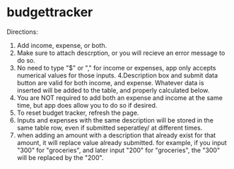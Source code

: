 # budgettracker

Directions:

1. Add income, expense, or both.
2. Make sure to attach descrption, or you will recieve an error message to do so.
3. No need to type "$" or "," for income or expenses, app only accepts numerical values for those inputs.
   4.Description box and submit data button are valid for both income, and expense. Whatever data is inserted will be added to the table, and properly calculated below.
4. You are NOT required to add both an expense and income at the same time, but app does allow you to do so if desired.
5. To reset budget tracker, refresh the page.
6. Inputs and expenses with the same description will be stored in the same table row, even if submitted seperatley/ at different times.
7. when adding an amount with a description that already exist for that amount, it will replace value already submitted. for example, if you input "300" for "groceries", and later input "200" for "groceries", the "300" will be replaced by the "200".
